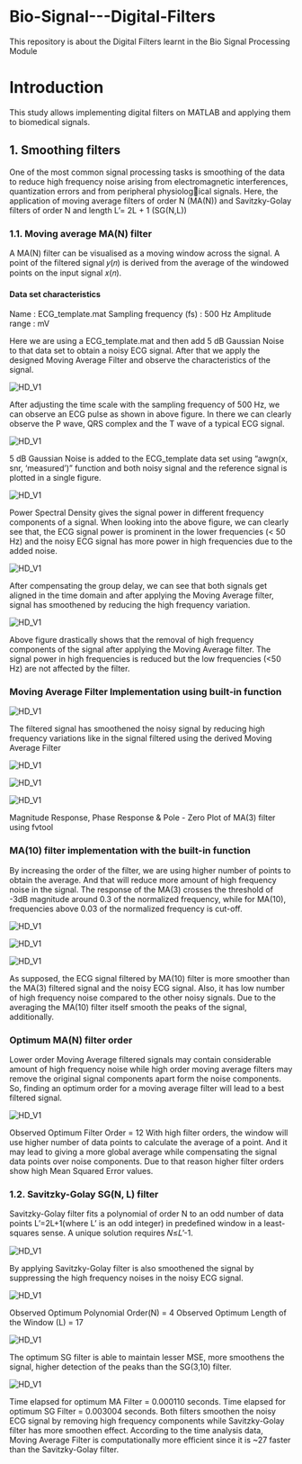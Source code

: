 # Bio-Signal---Digital-Filters
This repository is about the Digital Filters learnt in the Bio Signal Processing Module

# Introduction
This study allows implementing digital filters on MATLAB and applying them to biomedical signals. 

## 1. Smoothing filters
One of the most common signal processing tasks is smoothing of the data to reduce high frequency noise arising from electromagnetic interferences, quantization errors and from peripheral physiological signals. Here, the application of moving average filters of order N (MA(N)) and Savitzky-Golay filters of order N and length L’= 2L + 1 (SG(N,L))

### 1.1. Moving average MA(N) filter
A MA(N) filter can be visualised as a moving window across the signal. A point of the filtered signal 𝑦(𝑛) is derived from the average of the windowed points on the input signal 𝑥(𝑛).

#### Data set characteristics
Name                    : ECG_template.mat
Sampling frequency (fs) : 500 Hz
Amplitude range         : mV

Here we are using a ECG_template.mat and then add 5 dB Gaussian Noise to that data set to obtain a noisy ECG signal. After that we apply the designed Moving Average Filter and observe the characteristics of the signal.

![HD_V1](https://github.com/ashanthamara/Bio-Signal---Digital-Filters/blob/question1/Figures/1%20-%20Smoothing%20Filters/ECG_template%20Data.svg)

After adjusting the time scale with the sampling frequency of 500 Hz, we can observe an ECG pulse as shown in above figure. In there we can clearly observe the P wave, QRS complex and the T wave of a typical ECG signal.

![HD_V1](https://github.com/ashanthamara/Bio-Signal---Digital-Filters/blob/question1/Figures/1%20-%20Smoothing%20Filters/Guassian%20%2B%20raw%20signal.svg)

5 dB Gaussian Noise is added to the ECG_template data set using “awgn(x, snr, ‘measured’)” function and both noisy signal and the reference signal is plotted in a single figure.

![HD_V1](https://github.com/ashanthamara/Bio-Signal---Digital-Filters/blob/question1/Figures/1%20-%20Smoothing%20Filters/Power%20Spectral%20Density%20of%20ECG%20%26%20nECG%20signal.svg)

Power Spectral Density gives the signal power in different frequency components of a signal. When looking into the above figure, we can clearly see that, the ECG signal power is prominent in the lower frequencies (< 50 Hz) and the noisy ECG signal has more power in high frequencies due to the added noise.  

![HD_V1](https://github.com/ashanthamara/Bio-Signal---Digital-Filters/blob/question1/Figures/1%20-%20Smoothing%20Filters/Comparing%20nECG%20and%20delay%20compensated%20maECG_1.svg)

After compensating the group delay, we can see that both signals get aligned in the time domain and after applying the Moving Average filter, signal has smoothened by reducing the high frequency variation.

![HD_V1](https://github.com/ashanthamara/Bio-Signal---Digital-Filters/blob/question1/Figures/1%20-%20Smoothing%20Filters/Compare%20Power%20Spectral%20Density%20Estimate%20of%20ma3ECG_1and%20nECG.svg)

Above figure drastically shows that the removal of high frequency components of the signal after applying the Moving Average filter. The signal power in high frequencies is reduced but the low frequencies (<50 Hz) are not affected by the filter.

### Moving Average Filter Implementation using built-in function

![HD_V1](https://github.com/ashanthamara/Bio-Signal---Digital-Filters/blob/question1/Figures/1%20-%20Smoothing%20Filters/Comparing%20ECG_template%2C%20noisy_ECG%20and%20ma3ECG_2.png)

The filtered signal has smoothened the noisy signal by reducing high frequency variations like in the signal filtered using the derived Moving Average Filter 

![HD_V1](https://github.com/ashanthamara/Bio-Signal---Digital-Filters/blob/question1/Figures/1%20-%20Smoothing%20Filters/Magnitude%20Response.svg)

![HD_V1](https://github.com/ashanthamara/Bio-Signal---Digital-Filters/blob/question1/Figures/1%20-%20Smoothing%20Filters/Phase%20Response.svg)

![HD_V1](https://github.com/ashanthamara/Bio-Signal---Digital-Filters/blob/question1/Figures/1%20-%20Smoothing%20Filters/Pole-Zero%20Plot.svg)

Magnitude Response, Phase Response & Pole - Zero Plot of MA(3) filter using fvtool

### MA(10) filter implementation with the built-in function

By increasing the order of the filter, we are using higher number of points to obtain the average. And that will reduce more amount of high frequency noise in the signal.
The response of the MA(3) crosses the threshold of -3dB magnitude around 0.3 of the normalized frequency, while for MA(10), frequencies above 0.03 of the normalized frequency is cut-off.

![HD_V1](https://github.com/ashanthamara/Bio-Signal---Digital-Filters/blob/question1/Figures/1%20-%20Smoothing%20Filters/MA_10_Magnetude%20and%20Phase%20Response.svg)

![HD_V1](https://github.com/ashanthamara/Bio-Signal---Digital-Filters/blob/question1/Figures/1%20-%20Smoothing%20Filters/MA_10_Pole-Zero%20Plot.svg)

![HD_V1](https://github.com/ashanthamara/Bio-Signal---Digital-Filters/blob/question1/Figures/1%20-%20Smoothing%20Filters/Comparing%20ECG_template%2C%20noisy_ECG%2C%20ma3ECG_2%20and%20ma10ECG.svg)

As supposed, the ECG signal filtered by MA(10) filter is more smoother than the MA(3) filtered signal and the noisy ECG signal. Also, it has low number of high frequency noise compared to the other noisy signals. Due to the averaging the MA(10) filter itself smooth the peaks of the signal, additionally. 

### Optimum MA(N) filter order

Lower order Moving Average filtered signals may contain considerable amount of high frequency noise while high order moving average filters may remove the original signal components apart form the noise components. So, finding an optimum order for a moving average filter will lead to a best filtered signal.

![HD_V1](https://github.com/ashanthamara/Bio-Signal---Digital-Filters/blob/question1/Figures/1%20-%20Smoothing%20Filters/Finding%20Optimum%20Moving%20Average%20filter.svg)

Observed Optimum Filter Order = 12
With high filter orders, the window will use higher number of data points to calculate the average of a point. And it may lead to giving a more global average while compensating the signal data points over noise components. Due to that reason higher filter orders show high Mean Squared Error values.

### 1.2.	Savitzky-Golay SG(N, L) filter

Savitzky-Golay filter fits a polynomial of order N to an odd number of data points L’=2L+1(where L’ is an odd integer) in predefined window in a least-squares sense. A unique solution requires 𝑁≤𝐿’-1.

![HD_V1](https://github.com/ashanthamara/Bio-Signal---Digital-Filters/blob/question1/Figures/1%20-%20Smoothing%20Filters/Applying%20Saviztsky%20Golay%20Filter%20(N%2CL).svg)

By applying Savitzky-Golay filter is also smoothened the signal by suppressing the high frequency noises in the noisy ECG signal.

![HD_V1](https://github.com/ashanthamara/Bio-Signal---Digital-Filters/blob/question1/Figures/1%20-%20Smoothing%20Filters/Error%20vs%20Order%20of%20Saviztsky%20Golay%20Filters.svg)

Observed Optimum Polynomial Order(N) = 4
Observed Optimum Length of the Window (L) = 17

![HD_V1](https://github.com/ashanthamara/Bio-Signal---Digital-Filters/blob/question1/Figures/1%20-%20Smoothing%20Filters/Comparing%20ECG_template%2C%20sg310ECG%20and%20opt_sgECG.svg)

The optimum SG filter is able to maintain lesser MSE, more smoothens the signal, higher detection of the peaks than the SG(3,10) filter.

![HD_V1](https://github.com/ashanthamara/Bio-Signal---Digital-Filters/blob/question1/Figures/1%20-%20Smoothing%20Filters/Comparing%20ECG_template%2C%20sg310ECG%20and%20opt_sgECG.svg)

Time elapsed for optimum MA Filter = 0.000110 seconds.
Time elapsed for optimum SG Filter = 0.003004 seconds.
Both filters smoothen the noisy ECG signal by removing high frequency components while Savitzky-Golay filter has more smoothen effect. According to the time analysis data, Moving Average Filter is computationally more efficient since it is ~27 faster than the  Savitzky-Golay filter.
